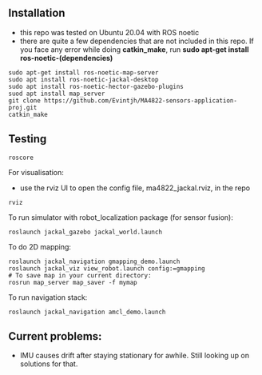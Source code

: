 ## Installation
- this repo was tested on Ubuntu 20.04 with ROS noetic
- there are quite a few dependencies that are not included in this repo. If you face any error while doing **catkin_make**, run **sudo apt-get install ros-noetic-(dependencies)**
```
sudo apt-get install ros-noetic-map-server
sudo apt install ros-noetic-jackal-desktop
sudo apt install ros-noetic-hector-gazebo-plugins
suod apt install map_server
git clone https://github.com/Evintjh/MA4822-sensors-application-proj.git
catkin_make
```

## Testing 
```
roscore 
```

For visualisation:
- use the rviz UI to open the config file, ma4822_jackal.rviz, in the repo
```
rviz 
```


To run simulator with robot_localization package (for sensor fusion):
```
roslaunch jackal_gazebo jackal_world.launch 
```

To do 2D mapping:
```
roslaunch jackal_navigation gmapping_demo.launch
roslaunch jackal_viz view_robot.launch config:=gmapping
# To save map in your current directory:
rosrun map_server map_saver -f mymap 
```

To run navigation stack:
```
roslaunch jackal_navigation amcl_demo.launch
```


## Current problems:
- IMU causes drift after staying stationary for awhile. Still looking up on solutions for that.
